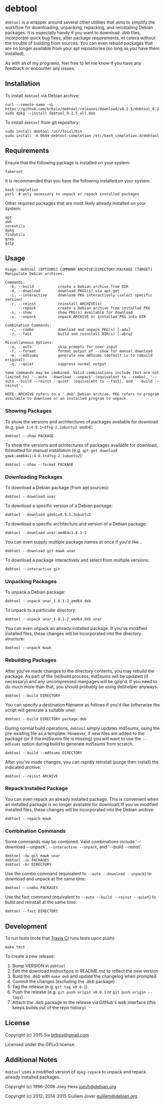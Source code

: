 # debtool

`debtool` is a wrapper around several other utilities that aims to simplify the workflow for downloading, unpacking, repacking, and reinstalling Debian packages. It is especially handy if you want to download *.deb* files, incorporate quick bug fixes, alter package requirements, et cetera without the trouble of building from sources. You can even rebuild packages that are no longer available from your apt repositories (so long as you have them installed).

As with all of my programs, feel free to let me know if you have any feedback or encounter any issues.

## Installation

To install `debtool` via Debian archive:

    curl --remote-name -sL https://github.com/brbsix/debtool/releases/download/v0.2.5/debtool_0.2.5_all.deb
    sudo dpkg --install debtool_0.2.5_all.deb

To install `debtool` from git repository:

    sudo install debtool /usr/local/bin
    sudo install -m 0644 debtool-completion /etc/bash_completion.d/debtool

## Requirements

Ensure that the following package is installed on your system:

    fakeroot

It is recommended that you have the following installed on your system:

    bash-completion
    perl  # only necessary to unpack or repack installed packages

Other required packages that are most likely already installed on your system:

    apt
    awk
    coreutils
    dpkg
    findutils
    grep
    gzip

## Usage

    Usage: debtool [OPTIONS] COMMAND ARCHIVE|DIRECTORY|PACKAGE [TARGET]
    Manipulate Debian archives.

    Commands:
      -b, --build           create a Debian archive from DIR
      -d, --download        download PKGS(s) via apt-get
      -i, --interactive     download PKG interactively (select specific version)
      -r, --reinst          reinstall ARCHIVE(s)
          --repack          create a Debian archive from installed PKG
      -s, --show            show PKG(s) available for download
      -u, --unpack          unpack ARCHIVE or installed PKG into DIR

    Combination Commands:
      -c, --combo           download and unpack PKG(s) [-adu]
      -z, --fast            build and reinstall DIR(s) [-abrq]

    Miscellaneous Options:
      -a, --auto            skip prompts for user input
      -f, --format          format output of --show for manual download
      -m, --md5sums         generate new md5sums (default is to rebuild original)
      -q, --quiet           suppress normal output

    Some commands may be combined. Valid combinations include (but are not limited to) '--auto --download --unpack' (equivalent to --combo), '--auto --build --reinst --quiet' (equivalent to --fast), and '--build --reinst'.

    NOTE: ARCHIVE refers to a '.deb' Debian archive. PKG refers to program available to download or an installed program to unpack.

### Showing Packages

To show the versions and architectures of packages available for download (e.g. `gawk 1:4.0.1+dfsg-2.1ubuntu2 amd64`):

    debtool --show PACKAGE

To show the versions and achitectures of packages available for download, formatted for manual installation (e.g. `apt-get download gawk:amd64=1:4.0.1+dfsg-2.1ubuntu2`):

    debtool --show --format PACKAGE

### Downloading Packages

To download a Debian package (from apt sources):

    debtool --download unar

To download a specific version of a Debian package:

    debtool --download gdebi=0.9.5.3ubuntu2

To download a specific architecture and version of a Debian package:

    debtool --download unar:amd64=1.8.1-2

You can even supply multiple package names at once if you'd like...

    debtool --download git mawk unar

To download a package interactively and select from multiple versions:

    debtool --interactive git

### Unpacking Packages

To unpack a Debian package:

    debtool --unpack unar_1.8.1-2_amd64.deb

To unpack to a particular directory:

    debtool --unpack unar_1.8.1-2_amd64.deb unar

You can even unpack an already installed package. If you've modified installed files, these changes will be incorporated into the directory structure:

    debtool --unpack mawk

### Rebuilding Packages

After you've made changes to the directory contents, you may rebuild the package. As part of the (re)build process, md5sums will be updated (if necessary) and any uncompressed manpages will be gzip'd. If you need to do much more than that, you should probably be using debhelper anyways.

    debtool --build DIRECTORY

You can specify a destination filename as follows if you'd like (otherwise the script will generate a suitable one):

    debtool --build DIRECTORY package.deb

During normal build operations, `debtool` simply updates md5sums, using the pre-existing file as a template. However, if new files are added to the package (or if the md5sums file is missing) you will want to use the `--md5sums` option during build to generate md5sums from scratch.

    debtool --build --md5sums DIRECTORY

After you've made changes, you can rapidly reinstall (purge then install) the indicated archive:

    debtool --reinst ARCHIVE

### Repack Installed Package

You can even repack an already installed package. This is convenient when an installed package is no longer available for download. If you've modified installed files, these changes will be incorporated into the Debian archive:

    debtool --repack mawk

### Combination Commands

Some commands may be combined. Valid combinations include '--download --unpack', `--interactive --unpack`, and '--build --reinst'.

    debtool -du git mawk unar
    debtool -iu PACKAGES
    debtool -br DIRECTORY

Use the combo command (equivalent to `--auto --download --unpack`) to download and unpack at the same time:

    debtool --combo PACKAGES

Use the fast command (equivalent to `--auto --build --reinst --quiet`) to build and reinstall at the same time:

    debtool --fast DIRECTORY

## Development

To run tests (note that [Travis CI](https://travis-ci.org/brbsix/debtool) runs tests upon push):

`make test`

To create a new release:

1. Bump VERSION in `debtool`
2. Edit the download instructions in README.md to reflect the new version
3. Build the *.deb* with `make deb` and update the changelog when prompted
4. Commit the changes (excluding the *.deb* package)
5. Tag the release (e.g. `git tag v0.0.1`)
6. Push the release (e.g. `git push origin v0.0.1` or `git push origin --tags`)
7. Attach the *.deb* package to the release via GitHub's web interface (this keeps builds out of the repo history)

## License

Copyright (c) 2015 Six <brbsix@gmail.com>

Licensed under the GPLv3 license.

## Additional Notes

`debtool` uses a modified version of `dpkg-repack` to unpack and repack already installed packages.

Copyright (c) 1996-2006 Joey Hess <joeyh@debian.org>

Copyright (c) 2012, 2014-2015 Guillem Jover <guillem@debian.org>

